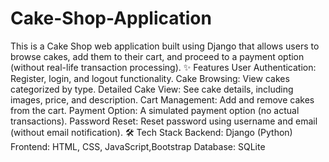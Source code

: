 # Cake-Shop-Application
This is a Cake Shop web application built using Django that allows users to browse cakes, add them to their cart, and proceed to a payment option (without real-life transaction processing).
✨ Features
User Authentication: Register, login, and logout functionality.
Cake Browsing: View cakes categorized by type.
Detailed Cake View: See cake details, including images, price, and description.
Cart Management: Add and remove cakes from the cart.
Payment Option: A simulated payment option (no actual transactions).
Password Reset: Reset password using username and email (without email notification).
🛠 Tech Stack
Backend: Django (Python)
Frontend: HTML, CSS, JavaScript,Bootstrap
Database: SQLite
